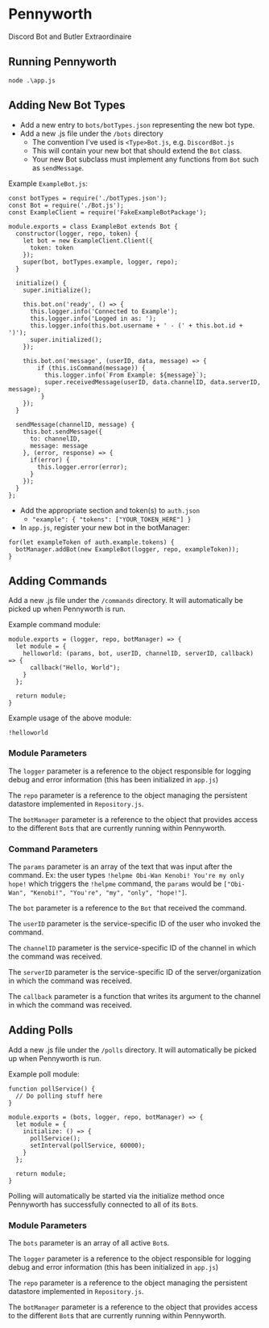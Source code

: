 # Pennyworth
Discord Bot and Butler Extraordinaire

## Running Pennyworth

```
node .\app.js
```

## Adding New Bot Types

* Add a new entry to `bots/botTypes.json` representing the new bot type.
* Add a new .js file under the `/bots` directory
  * The convention I've used is `<Type>Bot.js`, e.g. `DiscordBot.js`
  * This will contain your new bot that should extend the `Bot` class.
  * Your new Bot subclass must implement any functions from `Bot` such as `sendMessage`.

Example `ExampleBot.js`:
```
const botTypes = require('./botTypes.json');
const Bot = require('./Bot.js');
const ExampleClient = require('FakeExampleBotPackage');

module.exports = class ExampleBot extends Bot {
  constructor(logger, repo, token) {
    let bot = new ExampleClient.Client({
      token: token
    });
    super(bot, botTypes.example, logger, repo);
  }

  initialize() {
    super.initialize();

    this.bot.on('ready', () => {
      this.logger.info('Connected to Example');
      this.logger.info('Logged in as: ');
      this.logger.info(this.bot.username + ' - (' + this.bot.id + ')');
      super.initialized();
    });

    this.bot.on('message', (userID, data, message) => {
        if (this.isCommand(message)) {
          this.logger.info(`From Example: ${message}`);
          super.receivedMessage(userID, data.channelID, data.serverID, message);
         }
    });
  }

  sendMessage(channelID, message) {
    this.bot.sendMessage({
      to: channelID,
      message: message
    }, (error, response) => {
      if(error) {
        this.logger.error(error);
      }
    });
  }
};
```
* Add the appropriate section and token(s) to `auth.json`
  * ```"example": { "tokens": ["YOUR_TOKEN_HERE"] }```
* In `app.js`, register your new bot in the botManager:
```
for(let exampleToken of auth.example.tokens) {
  botManager.addBot(new ExampleBot(logger, repo, exampleToken));
}
```

## Adding Commands

Add a new .js file under the `/commands` directory. It will automatically be picked up when Pennyworth is run.

Example command module:

```
module.exports = (logger, repo, botManager) => {
  let module = {
    helloworld: (params, bot, userID, channelID, serverID, callback) => {
      callback("Hello, World");
    }
  };

  return module;
}
```

Example usage of the above module:
```
!helloworld
```

### Module Parameters

The `logger` parameter is a reference to the object responsible for logging debug and error information (this has been initialized in `app.js`)

The `repo` parameter is a reference to the object managing the persistent datastore implemented in `Repository.js`.

The `botManager` parameter is a reference to the object that provides access to the different `Bot`s that are currently running within Pennyworth.

### Command Parameters

The `params` parameter is an array of the text that was input after the command.
Ex: the user types `!helpme Obi-Wan Kenobi! You're my only hope!` which triggers the `!helpme` command, the `params` would be ```["Obi-Wan", "Kenobi!", "You're", "my", "only", "hope!"]```.

The `bot` parameter is a reference to the `Bot` that received the command.

The `userID` parameter is the service-specific ID of the user who invoked the command.

The `channelID` parameter is the service-specific ID of the channel in which the command was received.

The `serverID` parameter is the service-specific ID of the server/organization in which the command was received.

The `callback` parameter is a function that writes its argument to the channel in which the command was received.

## Adding Polls

Add a new .js file under the `/polls` directory. It will automatically be picked up when Pennyworth is run.

Example poll module:
```
function pollService() {
  // Do polling stuff here
}

module.exports = (bots, logger, repo, botManager) => {
  let module = {
    initialize: () => {
      pollService();
      setInterval(pollService, 60000);
    }
  };

  return module;
}
```

Polling will automatically be started via the initialize method once Pennyworth has successfully connected to all of its `Bot`s.

### Module Parameters

The `bots` parameter is an array of all active `Bot`s.

The `logger` parameter is a reference to the object responsible for logging debug and error information (this has been initialized in `app.js`)

The `repo` parameter is a reference to the object managing the persistent datastore implemented in `Repository.js`.

The `botManager` parameter is a reference to the object that provides access to the different `Bot`s that are currently running within Pennyworth.
